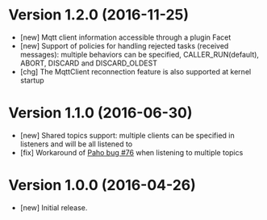 # Version 1.2.0 (2016-11-25)
* [new] Mqtt client information accessible through a plugin Facet
* [new] Support of policies for handling rejected tasks (received messages): multiple behaviors can be specified, CALLER_RUN(default), ABORT, DISCARD and DISCARD_OLDEST
* [chg] The MqttClient reconnection feature is also supported at kernel startup

# Version 1.1.0 (2016-06-30)
* [new] Shared topics support: multiple clients can be specified in listeners and will be all listened to
* [fix] Workaround of [Paho bug #76](https://github.com/eclipse/paho.mqtt.java/issues/76) when listening to multiple topics

# Version 1.0.0 (2016-04-26)

* [new] Initial release.
